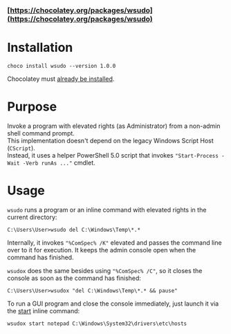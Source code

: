 ### [https://chocolatey.org/packages/wsudo](https://chocolatey.org/packages/wsudo)

# Installation

    choco install wsudo --version 1.0.0

Chocolatey must [already be installed](https://chocolatey.org/install).

# Purpose

Invoke a program with elevated rights (as Administrator) from a non-admin shell command prompt.<br>
This implementation doesn't depend on the legacy Windows Script Host (`CScript`).<br>
Instead, it uses a helper PowerShell 5.0 script that invokes `"Start-Process -Wait -Verb runAs ..."` cmdlet.

# Usage

`wsudo` runs a program or an inline command with elevated rights in the current directory:

    C:\Users\User>wsudo del C:\Windows\Temp\*.* 

Internally, it invokes `"%ComSpec% /K"` elevated and passes the command line over to it for execution. It keeps the admin console open when the command has finished.

`wsudox` does the same besides using `"%ComSpec% /C"`, so it closes the console as soon as the command has finished:

    C:\Users\User>wsudox "del C:\Windows\Temp\*.* && pause"

To run a GUI program and close the console immediately, just launch it via the [start](https://docs.microsoft.com/en-us/windows-server/administration/windows-commands/start) inline command:

    wsudox start notepad C:\Windows\System32\drivers\etc\hosts 
